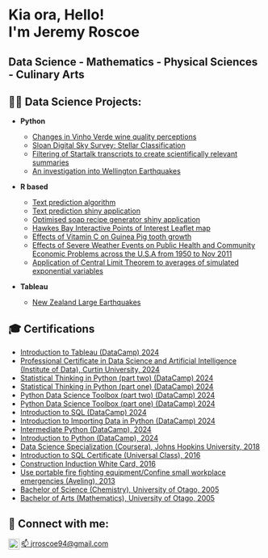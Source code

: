 <h1>Kia ora, Hello!<br/> I'm Jeremy Roscoe</h1> 

<h2>Data Science - Mathematics - Physical Sciences - Culinary Arts</h2>

<h2>👨‍💻 Data Science Projects:</h2>

- <b>Python</b>
  - [Changes in Vinho Verde wine quality perceptions](https://github.com/Jezza9482/Wine-quality-comparison)
  - [Sloan Digital Sky Survey: Stellar Classification](https://github.com/Jezza9482/SDSS)
  - [Filtering of Startalk transcripts to create scientifically relevant summaries](https://github.com/Jezza9482/Summarising-Startalk)
  - [An investigation into Wellington Earthquakes](https://github.com/Jezza9482/Wellington-Quakes)
 
- <b>R based</b>
  - [Text prediction algorithm](https://rpubs.com/Jezza9482/408445)
  - [Text prediction shiny application](https://jezza9482.shinyapps.io/Nextext/)
  - [Optimised soap recipe generator shiny application](https://jezza9482.shinyapps.io/soapy/)
  - [Hawkes Bay Interactive Points of Interest Leaflet map](https://rpubs.com/Jezza9482/416860)
  - [Effects of Vitamin C on Guinea Pig tooth growth](https://rpubs.com/Jezza9482/289046)
  - [Effects of Severe Weather Events on Public Health and Community Economic Problems across the U.S.A from 1950 to Nov 2011](https://rpubs.com/Jezza9482/280285)
  - [Application of Central Limit Theorem to averages of simulated exponential variables](https://rpubs.com/Jezza9482/289047)
 
- <b>Tableau</b>
  - [New Zealand Large Earthquakes](https://public.tableau.com/app/profile/jeremy.roscoe/viz/NZLargeEarthquakes/EarthquakeMap)
 
<h2>🎓 Certifications</h2>

- [Introduction to Tableau (DataCamp) 2024](https://www.datacamp.com/statement-of-accomplishment/course/08860c9c0b8c91a1bfc566c72887e6ae3de4eb58?raw=1)
- [Professional Certificate in Data Science and Artificial Intelligence (Institute of Data), Curtin University, 2024](https://imgur.com/DoBA4h7)
- [Statistical Thinking in Python (part two) (DataCamp) 2024](https://imgur.com/st7qcLe)
- [Statistical Thinking in Python (part one) (DataCamp) 2024](https://imgur.com/FQR2uDS)
- [Python Data Science Toolbox (part two) (DataCamp) 2024](https://imgur.com/st7qcLe)
- [Python Data Science Toolbox (part one) (DataCamp) 2024](https://imgur.com/qUy1WVu)
- [Introduction to SQL (DataCamp) 2024](https://imgur.com/UzUQ0Dw)
- [Introduction to Importing Data in Python (DataCamp) 2024](https://imgur.com/10rAzqT)
- [Intermediate Python (DataCamp), 2024](https://imgur.com/KwiG3a9)
- [Introduction to Python (DataCamp), 2024](https://imgur.com/y1Xp0e6)
- [Data Science Specialization (Coursera), Johns Hopkins University, 2018](https://www.coursera.org/account/accomplishments/specialization/certificate/BLVNPNDSP477)
- [Introduction to SQL Certificate (Universal Class), 2016](https://imgur.com/UsAQ1Ia)
- [Construction Induction White Card, 2016](https://imgur.com/N90WSdm)
- [Use portable fire fighting equipment/Confine small workplace emergencies (Aveling), 2013](https://imgur.com/MQtcYwT)
- [Bachelor of Science (Chemistry), University of Otago, 2005](https://imgur.com/Fv4j5Rq)
- [Bachelor of Arts (Mathematics), University of Otago, 2005](https://imgur.com/onmKHAu)

<h2> 🤳 Connect with me:</h2>

[📫 jrroscoe94@gmail.com](mailto:jrroscoe94@gmail.com)
[<img align="left" alt="JoshMadakor | LinkedIn" width="22px" src="https://cdn.jsdelivr.net/npm/simple-icons@v3/icons/linkedin.svg" />](https://www.linkedin.com/in/jeremy-roscoe-111882117/)
